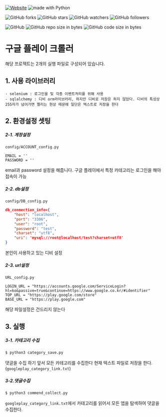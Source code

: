 [![Website](https://img.shields.io/website-up-down-green-red/http/shields.io.svg?label=elky-essay)](https://elky84.github.io)
<img src="https://img.shields.io/badge/made%20with-Python-blue.svg" alt="made with Python">

![GitHub forks](https://img.shields.io/github/forks/elky84/google-play-crawler.svg?style=social&label=Fork)
![GitHub stars](https://img.shields.io/github/stars/elky84/google-play-crawler.svg?style=social&label=Stars)
![GitHub watchers](https://img.shields.io/github/watchers/elky84/google-play-crawler.svg?style=social&label=Watch)
![GitHub followers](https://img.shields.io/github/followers/elky84.svg?style=social&label=Follow)

![GitHub](https://img.shields.io/github/license/mashape/apistatus.svg)
![GitHub repo size in bytes](https://img.shields.io/github/repo-size/elky84/google-play-crawler.svg)
![GitHub code size in bytes](https://img.shields.io/github/languages/code-size/elky84/google-play-crawler.svg)


# **구글 플레이 크롤러**

해당 프로젝트는 2개의 실행 파일로 구성되어 있습니다.

## 1. 사용 라이브러리

```
- selenium : 로그인을 및 각종 이벤트처리를 위해 사용
- sqlalchemy : 디비 orm라이브러리, 하지만 디비로 저장은 하지 않았다. 디비의 특성상 255자가 넘어가면 짤리는 현상 때문에 일단은 텍스트로 저장을 한다
```

## 2. 환경설정 셋팅

##### 2-1. 계정설정

`config/ACCOUNT_config.py`
```
EMAIL = ''
PASSWORD = ''
```

email과 password 설정을 해줍니다.
구글 플레이에서 특정 카테고리는 로그인을 해야 접속이 가능

##### 2-2. db설정
`config/DB_config.py`
```json
db_connection_info={
    "host": "localhost",
    "port": "3306",
    "user": "root",
    "password": "test",
    "charset": "utf8",
    "uri": 'mysql://root@localhost/test?charset=utf8'
}
```

본인이 사용하고 있는 디비 설정
 
##### 2-3. url설정

`URL_config.py`

```
LOGIN_URL = "https://accounts.google.com/ServiceLogin?hl=ko&passive=true&continue=https://www.google.co.kr/#identifier"
TOP_URL = "https://play.google.com/store"
BASE_URL = "https://play.google.com"
```
 
해당 파일설정은 건드리지 않는다 
 
## 3. 실행

##### 3-1. 카테고리 수집

```bash
$ python3 category_save.py
```

댓글을 수집 하기 앞서 모든 카테고리를 수집한다
현재 텍스트 파일로 저장을 한다.(`googleplay_category_link.txt`)

##### 3-2.댓글수집
```bash
$ python3 commend_collect.py
```
`googleplay_category_link.txt`에서 카테고리를 읽어서 모든 앱을 탐색하여 댓글을 수집한다.
